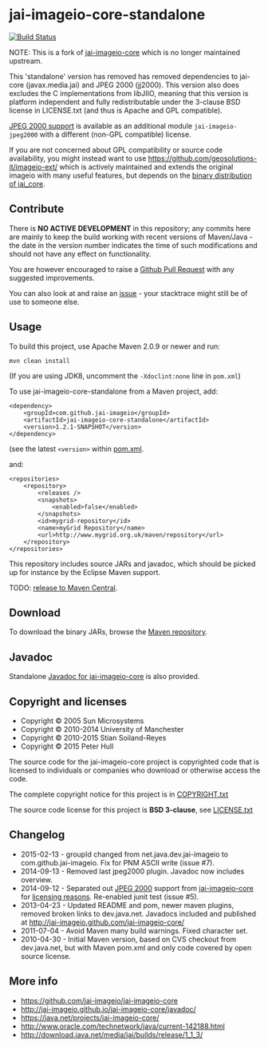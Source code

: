 jai-imageio-core-standalone
===========================

[![Build Status](https://travis-ci.org/jai-imageio/jai-imageio-core.svg)](https://travis-ci.org/jai-imageio/jai-imageio-core)

NOTE: This is a fork of
[jai-imageio-core](https://java.net/projects/jai-imageio-core/) 
which is no longer maintained upstream. 

This 'standalone' version has removed has removed 
dependencies to jai-core (javax.media.jai) and JPEG 2000 (jj2000).
This version also does excludes the C
implementations from libJIIO, meaning that this version is platform independent
and fully redistributable under the 3-clause BSD license in LICENSE.txt
(and thus is Apache and GPL compatible).

[JPEG 2000 support](https://github.com/jai-imageio/jai-imageio-jpeg2000)
is available as an additional module `jai-imageio-jpeg2000`
with a different (non-GPL compatible) license.


If you are not concerned about GPL compatibility or source code
availability, you might instead want to use
https://github.com/geosolutions-it/imageio-ext/ which is actively
maintained and extends the original imageio with many useful features,
but depends on the [binary distribution of jai\_core](
http://download.osgeo.org/webdav/geotools/javax/media/jai_core/1.1.3/).


Contribute
----------

There is **NO ACTIVE DEVELOPMENT** in this repository; any commits here are
mainly to keep the build working with recent versions of Maven/Java - the date
in the version number indicates the time of such modifications and should not
have any effect on functionality.

You are however encouraged to raise a 
[Github Pull Request](https://github.com/jai-imageio/jai-imageio-core/pulls)
with any suggested improvements.

You can also look at and raise an
[issue](https://github.com/jai-imageio/jai-imageio-core/issues) - your stacktrace
might still be of use to someone else.


Usage
-----

To build this project, use Apache Maven 2.0.9 or newer and run:

    mvn clean install

(If you are using JDK8, uncomment the `-Xdoclint:none` line in `pom.xml`)

To use jai-imageio-core-standalone from a Maven project, add:

    <dependency>
        <groupId>com.github.jai-imageio</groupId>
        <artifactId>jai-imageio-core-standalone</artifactId>
        <version>1.2.1-SNAPSHOT</version>
    </dependency>

(see the latest `<version>` within [pom.xml](pom.xml#L10).

and:

    <repositories>
        <repository>
            <releases />
            <snapshots>
                <enabled>false</enabled>
            </snapshots>
            <id>mygrid-repository</id>
            <name>myGrid Repository</name>
            <url>http://www.mygrid.org.uk/maven/repository</url>
        </repository>
    </repositories>

This repository includes source JARs and javadoc, which should be picked
up for instance by the Eclipse Maven support.  

TODO: [release to Maven Central](https://github.com/jai-imageio/jai-imageio-core/issues/9).


Download
--------

To download the binary JARs, browse the 
[Maven repository](http://www.mygrid.org.uk/maven/repository/net/java/dev/jai-imageio/jai-imageio-core-standalone/).


Javadoc
-------

Standalone [Javadoc for jai-imageio-core](http://jai-imageio.github.io/jai-imageio-core/javadoc/) is also
provided.



Copyright and licenses
----------------------

* Copyright © 2005 Sun Microsystems
* Copyright © 2010-2014 University of Manchester
* Copyright © 2010-2015 Stian Soiland-Reyes
* Copyright © 2015 Peter Hull

The source code for the jai-imageio-core project is copyrighted code that
is licensed to individuals or companies who download or otherwise
access the code.

The complete copyright notice for this project is in
[COPYRIGHT.txt](COPYRIGHT.txt)

The source code license for this project is **BSD 3-clause**, see
[LICENSE.txt](LICENSE.txt)


Changelog
---------

* 2015-02-13 - groupId changed from net.java.dev.jai-imageio to com.github.jai-imageio.
      Fix for PNM ASCII write (issue #7).
* 2014-09-13 - Removed last jpeg2000 plugin. Javadoc now includes overview.      
* 2014-09-12 -  Separated out [JPEG 2000](https://github.com/jai-imageio/jai-imageio-core/issues/4)
      support from [jai-imageio-core](http://github.com/jai-imageio/jai-imageio-core)
      for [licensing reasons](https://github.com/jai-imageio/jai-imageio-core/issues/4).
      Re-enabled junit test (issue #5).
* 2013-04-23 - Updated README and pom, newer maven plugins, removed
  broken links to dev.java.net. Javadocs included and published at
  http://jai-imageio.github.com/jai-imageio-core/
* 2011-07-04 - Avoid Maven many build warnings. Fixed character set.
* 2010-04-30 - Initial Maven version, based on CVS checkout from
  dev.java.net, but with Maven pom.xml and only code covered
  by open source license.



More info
---------

* https://github.com/jai-imageio/jai-imageio-core
* http://jai-imageio.github.io/jai-imageio-core/javadoc/
* https://java.net/projects/jai-imageio-core/
* http://www.oracle.com/technetwork/java/current-142188.html
* http://download.java.net/media/jai/builds/release/1_1_3/

